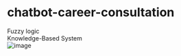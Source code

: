 # chatbot-career-consultation<br/>
Fuzzy logic <br/>
Knowledge-Based System<br/>
![image](https://github.com/hatrg01/chatbot-career-consultation/assets/102611060/f81e8c8b-b91f-4d27-ae25-c2b7917243d4)

